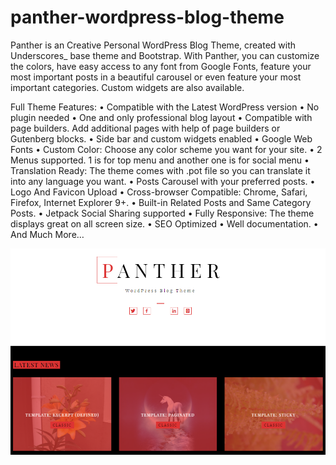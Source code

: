 # panther-wordpress-blog-theme

Panther is an Creative Personal WordPress Blog Theme, created with Underscores_ base theme and Bootstrap. With Panther, you can customize the colors, have easy access to any font from Google Fonts, feature your most important posts in a beautiful carousel or even feature your most important categories. Custom widgets are also available. 

Full Theme Features:
•	Compatible with the Latest WordPress version
•	No plugin needed
•	One and only professional blog layout
•	Compatible with page builders. Add additional pages with help of page builders or Gutenberg blocks.
•	Side bar and custom widgets enabled
•	Google Web Fonts
•	Custom Color: Choose any color scheme you want for your site. 
•	2 Menus supported. 1 is for top menu and another one is for social menu
•	Translation Ready: The theme comes with .pot file so you can translate it into any language you want.
•	Posts Carousel with your preferred posts.
•	Logo And Favicon Upload
•	Cross-browser Compatible: Chrome, Safari, Firefox, Internet Explorer 9+.
•	Built-in Related Posts and Same Category Posts.
•	Jetpack Social Sharing supported
•	Fully Responsive: The theme displays great on all screen size. 
•	SEO Optimized
•	Well documentation.
•	And Much More…

![screenshot](/screenshot.png)


